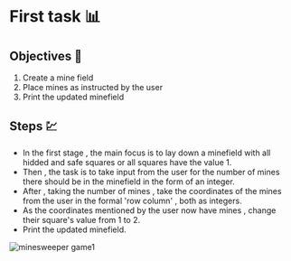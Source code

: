 # First task 📊

## Objectives 🧮
1. Create a mine field
2. Place mines as instructed by the user
3. Print the updated minefield

## Steps 💹

* In the first stage , the main focus is to lay down a minefield with all hidded and safe squares or all squares have the value 1.
* Then , the task is to take input from the user for the number of mines there should be in the minefield in the form of an integer.
* After , taking the number of mines , take the coordinates of the mines from the user in the formal 'row column' , both as integers.
* As the coordinates mentioned by the user now have mines , change their square's value from 1 to 2.
* Print the updated minefield.


![minesweeper game1](https://user-images.githubusercontent.com/74143496/136357931-f99e4308-864b-41e1-826e-9081c35d9fc4.jpg)



